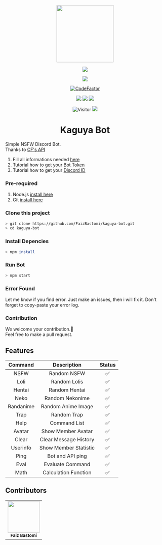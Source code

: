 <p align="center">
<img src="https://telegra.ph/file/bd5303420788277b282a0.jpg" height="180" width="180"/>
</p>
<p align="center">
<img src="https://img.shields.io/badge/-Discord%20Bot-gray.svg?style=for-the-badge&logo=discord"/>
</p>
<p align="center">
<a href="https://github.com/FaizBastomi"><img src="https://img.shields.io/badge/AUTHOR-FAIZBASTOMI-red.svg?style=for-the-badge&logo=github"/></a>
</p>
<p align="center">
<a href="https://www.codefactor.io/repository/github/faizbastomi/kaguya-bot"><img src="https://www.codefactor.io/repository/github/faizbastomi/kaguya-bot/badge?style=flat-square" alt="CodeFactor" /></a>
</p>

<div align="center">
<img src="https://img.shields.io/badge/Node-%3E%3D%2012x-green.svg?style=flat-square&logo=npm"/>
<img src="https://img.shields.io/badge/❤️Maintened-YES-blue.svg?style=flat-square"/>
<img src="https://img.shields.io/github/languages/top/FaizBastomi/kaguya-bot?style=flat-square"/>
</div>

<p align="center">
<img src="https://hits.seeyoufarm.com/api/count/incr/badge.svg?url=https%3A%2F%2Fgithub.com%2FFaizBastomi%2Fkaguya-bot&count_bg=%2379C83D&title_bg=%23555555&icon=discord.svg&icon_color=%23876EFF&title=Visitor&edge_flat=true" alt="Visitor"/>
<a href="https://instagram.com/faiz_bastomy" target="_blank"><img src="https://img.shields.io/badge/Follow-Instagram-orange.svg?style=flat-square&logo=instagram"/></a>
</p>

<h1 align="center">Kaguya Bot</h1>

Simple NSFW Discord Bot.<br />
Thanks to [CF's API](https://api.computerfreaker.cf)

1. Fill all informations needed [here](https://github.com/FaizBastomi/kaguya-bot/blob/main/config.json)
2. Tutorial how to get your [Bot Token](https://www.writebots.com/discord-bot-token/)
3. Tutorial how to get your [Discord ID](https://bit.ly/39ZnsZZ)

### Pre-required
1. Node.js [install here](https://nodejs.org/en/download)
2. Git [install here](https://git-scm.com/downloads)

### Clone this project
```sh
> git clone https://github.com/FaizBastomi/kaguya-bot.git
> cd kaguya-bot
```

### Install Depencies
```sh
> npm install
```

### Run Bot
```sh
> npm start
```

### Error Found
Let me know if you find error. Just make an issues, then i will fix it.
Don't forget to copy-paste your error log.

### Contribution

We welcome your contribution.🤝<br />
Feel free to make a pull request.

## Features
| Command | Description | Status  |
|:----------:|:--------------:|:---------:|
|   NSFW    |   Random NSFW   |   ✅   |
|   Loli    |   Random Lolis    |   ✅   |
|   Hentai  |   Random Hentai     |   ✅   |
|   Neko    |   Random Nekonime   |   ✅   |
|   Randanime |   Random Anime Image    |   ✅   |
|   Trap    |   Random Trap   |   ✅   |
|   Help    |   Command List    |   ✅   |
|   Avatar    |   Show Member Avatar    |   ✅   |
|   Clear   |   Clear Message History   |   ✅   |
|   Userinfo    |   Show Member Statistic   |   ✅   |
|   Ping    |   Bot and API ping    |   ✅   |
|   Eval    |   Evaluate Command    |   ✅   |
|   Math    |   Calculation Function    |   ✅    |

## Contributors
<table>
  <tr>
<td align="center"><a href="https://github.com/FaizBastomi" target="_blank"><img src="https://avatars3.githubusercontent.com/u/64179402?s=400&u=e571e59ee3bbc85379fccad978539ea0b926a9cb&v=4" width="100px;" alt=""/></a><br />
<sub><b>Faiz Bastomi</b></sub><br /></td>
  </tr>
</table>
